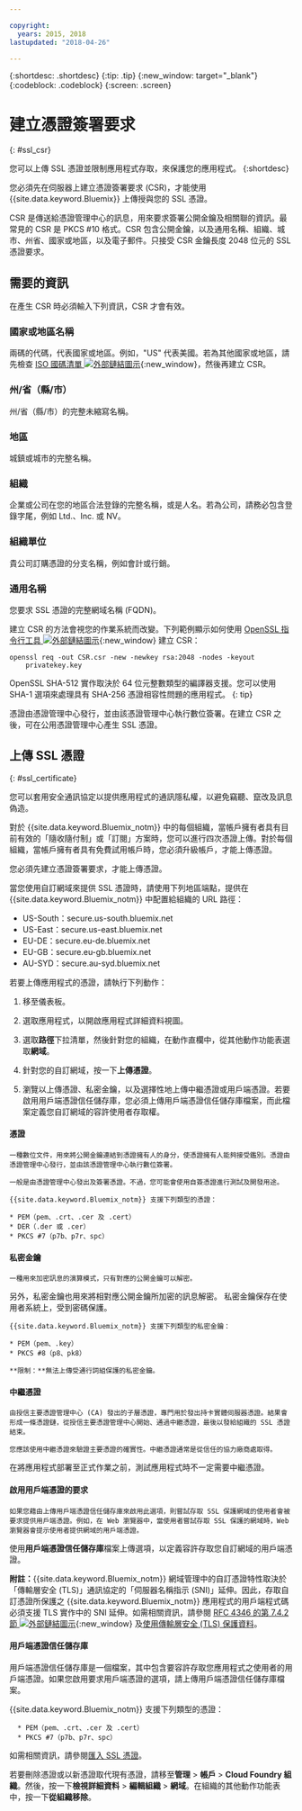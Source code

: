 ```yaml
---

copyright:
  years: 2015, 2018
lastupdated: "2018-04-26"

---
```


{:shortdesc: .shortdesc}
{:tip: .tip}
{:new_window: target="_blank"}
{:codeblock: .codeblock}
{:screen: .screen}

# 建立憑證簽署要求
{: #ssl_csr}

您可以上傳 SSL 憑證並限制應用程式存取，來保護您的應用程式。
{:shortdesc}

您必須先在伺服器上建立憑證簽署要求 (CSR)，才能使用 {{site.data.keyword.Bluemix}} 上傳授與您的 SSL 憑證。

CSR 是傳送給憑證管理中心的訊息，用來要求簽署公開金鑰及相關聯的資訊。最常見的 CSR 是 PKCS #10 格式。CSR 包含公開金鑰，以及通用名稱、組織、城市、州省、國家或地區，以及電子郵件。只接受 CSR 金鑰長度 2048 位元的 SSL 憑證要求。

## 需要的資訊

在產生 CSR 時必須輸入下列資訊，CSR 才會有效。

### 國家或地區名稱

  兩碼的代碼，代表國家或地區。例如，"US" 代表美國。若為其他國家或地區，請先檢查 [ISO 國碼清單 ![外部鏈結圖示](../icons/launch-glyph.svg "外部鏈結圖示")](https://www.iso.org/obp/ui/#search){:new_window}，然後再建立 CSR。

### 州/省（縣/市）

  州/省（縣/市）的完整未縮寫名稱。

### 地區

  城鎮或城市的完整名稱。

### 組織

  企業或公司在您的地區合法登錄的完整名稱，或是人名。若為公司，請務必包含登錄字尾，例如 Ltd.、Inc. 或 NV。

### 組織單位

  貴公司訂購憑證的分支名稱，例如會計或行銷。

### 通用名稱

  您要求 SSL 憑證的完整網域名稱 (FQDN)。

建立 CSR 的方法會視您的作業系統而改變。下列範例顯示如何使用 [OpenSSL 指令行工具 ![外部鏈結圖示](../icons/launch-glyph.svg "外部鏈結圖示")](http://www.openssl.org/){:new_window} 建立 CSR：

```
openssl req -out CSR.csr -new -newkey rsa:2048 -nodes -keyout
    privatekey.key
```

OpenSSL SHA-512 實作取決於 64 位元整數類型的編譯器支援。您可以使用 SHA-1 選項來處理具有 SHA-256 憑證相容性問題的應用程式。
{: tip}

憑證由憑證管理中心發行，並由該憑證管理中心執行數位簽署。在建立 CSR 之後，可在公用憑證管理中心產生 SSL 憑證。

## 上傳 SSL 憑證
{: #ssl_certificate}

您可以套用安全通訊協定以提供應用程式的通訊隱私權，以避免竊聽、竄改及訊息偽造。

對於 {{site.data.keyword.Bluemix_notm}} 中的每個組織，當帳戶擁有者具有目前有效的「隨收隨付制」或「訂閱」方案時，您可以進行四次憑證上傳。對於每個組織，當帳戶擁有者具有免費試用帳戶時，您必須升級帳戶，才能上傳憑證。

您必須先建立憑證簽署要求，才能上傳憑證。

當您使用自訂網域來提供 SSL 憑證時，請使用下列地區端點，提供在 {{site.data.keyword.Bluemix_notm}} 中配置給組織的 URL 路徑：

  * US-South：secure.us-south.bluemix.net
  * US-East：secure.us-east.bluemix.net
  * EU-DE：secure.eu-de.bluemix.net
  * EU-GB：secure.eu-gb.bluemix.net
  * AU-SYD：secure.au-syd.bluemix.net


若要上傳應用程式的憑證，請執行下列動作：

1. 移至儀表板。

2. 選取應用程式，以開啟應用程式詳細資料視圖。

3. 選取**路徑**下拉清單，然後針對您的組織，在動作直欄中，從其他動作功能表選取**網域**。

3. 針對您的自訂網域，按一下**上傳憑證**。

4. 瀏覽以上傳憑證、私密金鑰，以及選擇性地上傳中繼憑證或用戶端憑證。若要啟用用戶端憑證信任儲存庫，您必須上傳用戶端憑證信任儲存庫檔案，而此檔案定義您自訂網域的容許使用者存取權。

  #### 憑證

    一種數位文件，用來將公開金鑰連結到憑證擁有人的身分，使憑證擁有人能夠接受鑑別。憑證由憑證管理中心發行，並由該憑證管理中心執行數位簽署。

    一般是由憑證管理中心發出及簽署憑證。不過，您可能會使用自簽憑證進行測試及開發用途。

    {{site.data.keyword.Bluemix_notm}} 支援下列類型的憑證：

	* PEM（pem、.crt、.cer 及 .cert）
	* DER（.der 或 .cer）
	* PKCS #7（p7b、p7r、spc）

  #### 私密金鑰

    一種用來加密訊息的演算模式，只有對應的公開金鑰可以解密。
另外，私密金鑰也用來將相對應公開金鑰所加密的訊息解密。
私密金鑰保存在使用者系統上，受到密碼保護。

    {{site.data.keyword.Bluemix_notm}} 支援下列類型的私密金鑰：

    * PEM（pem、.key）
    * PKCS #8（p8、pk8）

    **限制：**無法上傳受通行詞組保護的私密金鑰。

  #### 中繼憑證

    由授信主要憑證管理中心 (CA) 發出的子層憑證，專門用於發出持卡實體伺服器憑證。結果會形成一條憑證鏈，從授信主要憑證管理中心開始、通過中繼憑證，最後以發給組織的 SSL 憑證結束。

    您應該使用中繼憑證來驗證主要憑證的確實性。中繼憑證通常是從信任的協力廠商處取得。
在將應用程式部署至正式作業之前，測試應用程式時不一定需要中繼憑證。


  #### 啟用用戶端憑證的要求

    如果您藉由上傳用戶端憑證信任儲存庫來啟用此選項，則嘗試存取 SSL 保護網域的使用者會被要求提供用戶端憑證。例如，在 Web 瀏覽器中，當使用者嘗試存取 SSL 保護的網域時，Web 瀏覽器會提示使用者提供網域的用戶端憑證。
使用**用戶端憑證信任儲存庫**檔案上傳選項，以定義容許存取您自訂網域的用戶端憑證。

  **附註：**{{site.data.keyword.Bluemix_notm}} 網域管理中的自訂憑證特性取決於「傳輸層安全 (TLS)」通訊協定的「伺服器名稱指示 (SNI)」延伸。因此，存取自訂憑證所保護之 {{site.data.keyword.Bluemix_notm}} 應用程式的用戶端程式碼必須支援 TLS 實作中的 SNI 延伸。如需相關資訊，請參閱 [RFC 4346 的第 7.4.2 節 ![外部鏈結圖示](../icons/launch-glyph.svg "外部鏈結圖示")](http://tools.ietf.org/html/rfc4346#section-7.4.2){:new_window} 及[使用傳輸層安全 (TLS) 保護資料](/docs/get-support/appsectls.html)。

  #### 用戶端憑證信任儲存庫

  用戶端憑證信任儲存庫是一個檔案，其中包含要容許存取您應用程式之使用者的用戶端憑證。如果您啟用要求用戶端憑證的選項，請上傳用戶端憑證信任儲存庫檔案。

   {{site.data.keyword.Bluemix_notm}} 支援下列類型的憑證：

      * PEM（pem、.crt、.cer 及 .cert）
      * PKCS #7（p7b、p7r、spc）

如需相關資訊，請參閱[匯入 SSL 憑證](/docs/infrastructure/ssl-certificates/import-ssl-certificate.html#import-an-ssl-certificate)。

若要刪除憑證或以新憑證取代現有憑證，請移至**管理** > **帳戶** > **Cloud Foundry 組織**。然後，按一下**檢視詳細資料** > **編輯組織** > **網域**。在組織的其他動作功能表中，按一下**從組織移除**。
